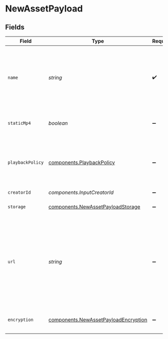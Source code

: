 # NewAssetPayload


## Fields

| Field                                                                                                                                                                                                                                                                                                                                                      | Type                                                                                                                                                                                                                                                                                                                                                       | Required                                                                                                                                                                                                                                                                                                                                                   | Description                                                                                                                                                                                                                                                                                                                                                | Example                                                                                                                                                                                                                                                                                                                                                    |
| ---------------------------------------------------------------------------------------------------------------------------------------------------------------------------------------------------------------------------------------------------------------------------------------------------------------------------------------------------------- | ---------------------------------------------------------------------------------------------------------------------------------------------------------------------------------------------------------------------------------------------------------------------------------------------------------------------------------------------------------- | ---------------------------------------------------------------------------------------------------------------------------------------------------------------------------------------------------------------------------------------------------------------------------------------------------------------------------------------------------------- | ---------------------------------------------------------------------------------------------------------------------------------------------------------------------------------------------------------------------------------------------------------------------------------------------------------------------------------------------------------- | ---------------------------------------------------------------------------------------------------------------------------------------------------------------------------------------------------------------------------------------------------------------------------------------------------------------------------------------------------------- |
| `name`                                                                                                                                                                                                                                                                                                                                                     | *string*                                                                                                                                                                                                                                                                                                                                                   | :heavy_check_mark:                                                                                                                                                                                                                                                                                                                                         | Name of the asset. This is not necessarily the filename, can be a<br/>custom name or title<br/>                                                                                                                                                                                                                                                            | filename.mp4                                                                                                                                                                                                                                                                                                                                               |
| `staticMp4`                                                                                                                                                                                                                                                                                                                                                | *boolean*                                                                                                                                                                                                                                                                                                                                                  | :heavy_minus_sign:                                                                                                                                                                                                                                                                                                                                         | Whether to generate MP4s for the asset.                                                                                                                                                                                                                                                                                                                    | true                                                                                                                                                                                                                                                                                                                                                       |
| `playbackPolicy`                                                                                                                                                                                                                                                                                                                                           | [components.PlaybackPolicy](../../models/components/playbackpolicy.md)                                                                                                                                                                                                                                                                                     | :heavy_minus_sign:                                                                                                                                                                                                                                                                                                                                         | Whether the playback policy for a asset or stream is public or signed                                                                                                                                                                                                                                                                                      |                                                                                                                                                                                                                                                                                                                                                            |
| `creatorId`                                                                                                                                                                                                                                                                                                                                                | *components.InputCreatorId*                                                                                                                                                                                                                                                                                                                                | :heavy_minus_sign:                                                                                                                                                                                                                                                                                                                                         | N/A                                                                                                                                                                                                                                                                                                                                                        |                                                                                                                                                                                                                                                                                                                                                            |
| `storage`                                                                                                                                                                                                                                                                                                                                                  | [components.NewAssetPayloadStorage](../../models/components/newassetpayloadstorage.md)                                                                                                                                                                                                                                                                     | :heavy_minus_sign:                                                                                                                                                                                                                                                                                                                                         | N/A                                                                                                                                                                                                                                                                                                                                                        | {<br/>"ipfs": true<br/>}                                                                                                                                                                                                                                                                                                                                   |
| `url`                                                                                                                                                                                                                                                                                                                                                      | *string*                                                                                                                                                                                                                                                                                                                                                   | :heavy_minus_sign:                                                                                                                                                                                                                                                                                                                                         | URL where the asset contents can be retrieved. Only allowed (and<br/>also required) in the upload asset via URL endpoint.<br/>                                                                                                                                                                                                                             | https://s3.amazonaws.com/my-bucket/path/filename.mp4                                                                                                                                                                                                                                                                                                       |
| `encryption`                                                                                                                                                                                                                                                                                                                                               | [components.NewAssetPayloadEncryption](../../models/components/newassetpayloadencryption.md)                                                                                                                                                                                                                                                               | :heavy_minus_sign:                                                                                                                                                                                                                                                                                                                                         | N/A                                                                                                                                                                                                                                                                                                                                                        | {<br/>"encryptedKey": "LS0tLS1CRUdJTiBQUklWQVRFIEtFWS0tLS0tCk1JR0hBZ0VBTUJNR0J5cUdTTTQ5QWdFR0NDcUdTTTQ5QXdFSEJHMHdhd0lCQVFRZ1RDRzhRWDZKdkR0eC95ZDMKdlpkUHJKR25LcjhiWHRsdXNIL2FOYW5XdHEraFJBTkNBQVE0QnZ6ODI2L2lDaXV1U0NiZVkwc3FmOXljYWh0OApDRFYyUFF2bDFVM1FLSVRBcWRpaktLa0FSUFVkcWRrYWZzR21PMzBDeElPaDBLNWJSQW5XQzd4KwotLS0tLUVORCBQUklWQVRFIEtFWS0tLS0tCg=="<br/>} |